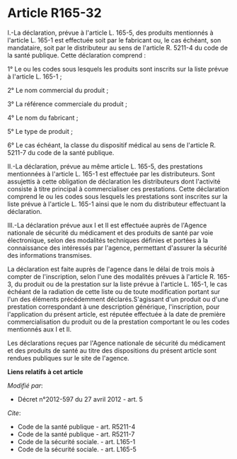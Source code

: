 # Article R165-32

I.-La déclaration, prévue à l'article L. 165-5, des produits mentionnés à l'article L. 165-1 est effectuée soit par le
fabricant ou, le cas échéant, son mandataire, soit par le distributeur au sens de l'article R. 5211-4 du code de la santé
publique. Cette déclaration comprend : 

1° Le ou les codes sous lesquels les produits sont inscrits sur la liste prévue à l'article L. 165-1 ; 

2° Le nom commercial du produit ; 

3° La référence commerciale du produit ; 

4° Le nom du fabricant ; 

5° Le type de produit ; 

6° Le cas échéant, la classe du dispositif médical au sens de l'article R. 5211-7 du code de la santé publique. 

II.-La déclaration, prévue au même article L. 165-5, des prestations mentionnées à l'article L. 165-1 est effectuée par les
distributeurs. Sont assujettis à cette obligation de déclaration les distributeurs dont l'activité consiste à titre principal
à commercialiser ces prestations. Cette déclaration comprend le ou les codes sous lesquels les prestations sont inscrites sur
la liste prévue à l'article L. 165-1 ainsi que le nom du distributeur effectuant la déclaration. 

III.-La déclaration prévue aux I et II est effectuée auprès de l'Agence nationale de sécurité du médicament et des produits
de santé par voie électronique, selon des modalités techniques définies et portées à la connaissance des intéressés par
l'agence, permettant d'assurer la sécurité des informations transmises. 

La déclaration est faite auprès de l'agence dans le délai de trois mois à compter de l'inscription, selon l'une des modalités
prévues à l'article R. 165-3, du produit ou de la prestation sur la liste prévue à l'article L. 165-1, le cas échéant de la
radiation de cette liste ou de toute modification portant sur l'un des éléments précédemment déclarés.S'agissant d'un produit
ou d'une prestation correspondant à une description générique, l'inscription, pour l'application du présent article, est
réputée effectuée à la date de première commercialisation du produit ou de la prestation comportant le ou les codes
mentionnés aux I et II. 

Les déclarations reçues par l'Agence nationale de sécurité du médicament et des produits de santé au titre des dispositions
du présent article sont rendues publiques sur le site de l'agence.

**Liens relatifs à cet article**

_Modifié par_:

  - Décret n°2012-597 du 27 avril 2012 - art. 5

_Cite_:

  - Code de la santé publique - art. R5211-4
  - Code de la santé publique - art. R5211-7
  - Code de la sécurité sociale. - art. L165-1
  - Code de la sécurité sociale. - art. L165-5
